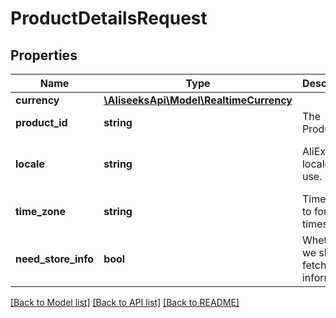 # ProductDetailsRequest

## Properties
Name | Type | Description | Notes
------------ | ------------- | ------------- | -------------
**currency** | [**\AliseeksApi\Model\RealtimeCurrency**](RealtimeCurrency.md) |  | [optional] 
**product_id** | **string** | The Product ID | [optional] 
**locale** | **string** | AliExpress locale to use. | [optional] [default to 'en_US']
**time_zone** | **string** | Timezone to format times in | [optional] [default to 'CST']
**need_store_info** | **bool** | Whether we should fetch store information | [optional] [default to false]

[[Back to Model list]](../README.md#documentation-for-models) [[Back to API list]](../README.md#documentation-for-api-endpoints) [[Back to README]](../README.md)


